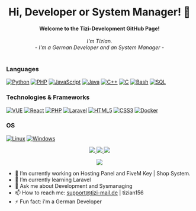 
<h1 align="center">Hi, Developer or System Manager! 👋</h1>

<p align="center">
    <b>Welcome to the Tizi-Development GitHub Page!</b><br><br>
    <i>
        I'm Tizian.<br>
        - I'm a German Developer and an System Manager - <br>
    </i><br>

### Languages
[![Python](https://img.shields.io/badge/python-black?style=for-the-badge&logo=python)](https://github.com/TiziDevelopment)
[![PHP](https://img.shields.io/badge/php-black?style=for-the-badge&logo=php)](https://github.com/TiziDevelopment)
[![JavaScript](https://img.shields.io/badge/javascript-black?style=for-the-badge&logo=javascript)](https://github.com/TiziDevelopment)
[![Java](https://img.shields.io/badge/java-black?style=for-the-badge&logo=openjdk)](https://github.com/TiziDevelopment)
[![C++](https://img.shields.io/badge/c++-black?style=for-the-badge&logo=cplusplus)](https://github.com/TiziDevelopment)
[![C](https://img.shields.io/badge/c-black?style=for-the-badge&logo=c)](https://github.com/TiziDevelopment)
[![Bash](https://img.shields.io/badge/bash-black?style=for-the-badge&logo=gnu-bash&logoColor=white)](https://github.com/TiziDevelopment)
[![SQL](https://img.shields.io/badge/sql-black?style=for-the-badge&logo=mysql)](https://github.com/TiziDevelopment)

### Technologies & Frameworks
[![VUE](https://img.shields.io/badge/vue-black?style=for-the-badge&logo=vue)](https://github.com/TiziDevelopment)
[![React](https://img.shields.io/badge/react-black?style=for-the-badge&logo=react)](https://github.com/TiziDevelopment)
[![PHP](https://img.shields.io/badge/php-black?style=for-the-badge&logo=php)](https://github.com/TiziDevelopment)
[![Laravel](https://img.shields.io/badge/Laravel-black?style=for-the-badge&logo=Laravel)](https://github.com/TiziDevelopment)
[![HTML5](https://img.shields.io/badge/html5-black?style=for-the-badge&logo=html5)](https://hub.docker.com/u/TiziDevelopment)
[![CSS3](https://img.shields.io/badge/css3-black?style=for-the-badge&logo=css3)](https://hub.docker.com/u/TiziDevelopment)
[![Docker](https://img.shields.io/badge/docker-black?style=for-the-badge&logo=docker)](https://hub.docker.com/u/TiziDevelopment)

### OS
[![Linux](https://img.shields.io/badge/linux-black?style=for-the-badge&logo=Linux)](https://github.com/TiziDevelopment)
[![Windows](https://img.shields.io/badge/Windows-black?style=for-the-badge&logo=Windows)](https://github.com/TiziDevelopment)

<p align="center">
  <a href="https://github.com/TiziDevelopment">
    <img src="http://github-profile-summary-cards.vercel.app/api/cards/profile-details?username=tizi-development&theme=yeblu" />
  </a>
  <a href="https://github.com/TiziDevelopment">
    <img src="http://github-profile-summary-cards.vercel.app/api/cards/repos-per-language?username=tizi-development&theme=yeblu" />
  </a>
  <a href="https://github.com/TiziDevelopment">
    <img src="http://github-profile-summary-cards.vercel.app/api/cards/productive-time?username=tizi-development&theme=yeblu&utcOffset=8" />
  </a>
</p>

<p align="center">
  <a href="https://github.com/TiziDevelopment">
    <img src="https://komarev.com/ghpvc/?username=TiziDevelopment&color=green&style=flat" />
  </a>
</p>

- 🔭 I’m currently working on Hosting Panel and FiveM Key | Shop System.
- 🌱 I’m currently learning Laravel
- 💬 Ask me about Development and Sysmanaging
- 📫 How to reach me: support@tizi-mail.de | tizian156
- ⚡ Fun fact: i'm a German Developer

